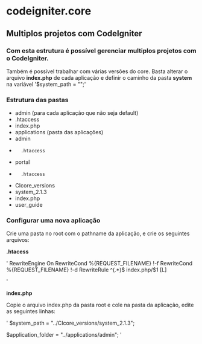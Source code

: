 codeigniter.core
================

## Multiplos projetos com CodeIgniter

### Com esta estrutura é possível gerenciar multiplos projetos com o CodeIgniter.

Também é possível trabalhar com várias versões do core.
Basta alterar o arquivo **index.php** de cada aplicação e definir o caminho da pasta **system** na variável '$system_path = "";'

### Estrutura das pastas

* admin (para cada aplicação que não seja default)
* 	.htaccess
* 	index.php
* applications (pasta das aplicações)
* 	admin
*		.htaccess
* 	portal
*		.htaccess
* CIcore_versions
*	system_2.1.3
* index.php
* user_guide

### Configurar uma nova aplicação

Crie uma pasta no root com o pathname da aplicação, e crie os seguintes arquivos:

**.htacess**

'
RewriteEngine On
RewriteCond %{REQUEST_FILENAME} !-f
RewriteCond %{REQUEST_FILENAME} !-d
RewriteRule ^(.*)$ index.php/$1 [L]

'

**index.php**

Copie o arquivo index.php da pasta root e cole na pasta da aplicação, edite as seguintes linhas:

'
$system_path = "../CIcore_versions/system_2.1.3";

$application_folder = "../applications/admin";
'

